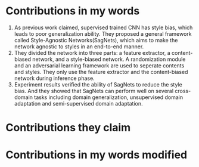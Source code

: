 # Contributions in my words

1. As previous work claimed, supervised trained CNN has style bias, which leads to poor generalization ability. They proposed a general framework called Style-Agnostic Networks(SagNets), which aims to make the network agnostic to styles in an end-to-end manner.
2. They divided the network into three parts: a feature extractor, a content-biased network, and a style-biased network. A randomization module and an adversarial learning framework are used to seperate contents and styles. They only use the feature extractor and the content-biased network during inference phase.
3. Experiment results verified the ability of SagNets to reduce the style bias. And they showed that SagNets can perform well on several cross-domain tasks including domain generalization, unsupervised domain adaptation and semi-supervised domain adaptation.

# Contributions they claim

# Contributions in my words modified